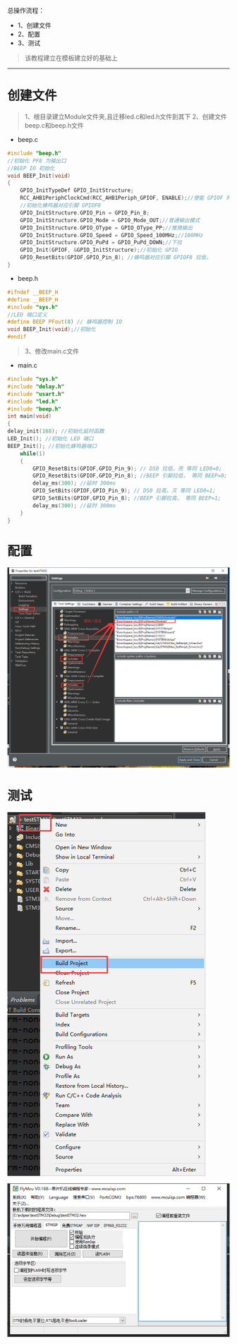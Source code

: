 总操作流程：
- 1、创建文件
- 2、配置
- 3、测试

> 该教程建立在模板建立好的基础上

***

# 创建文件

> 1、根目录建立Module文件夹,且迁移led.c和led.h文件到其下
> 2、创建文件beep.c和beep.h文件

- beep.c

```c
#include "beep.h"
//初始化 PF8 为输出口
//BEEP IO 初始化
void BEEP_Init(void)
{
	GPIO_InitTypeDef GPIO_InitStructure;
	RCC_AHB1PeriphClockCmd(RCC_AHB1Periph_GPIOF, ENABLE);//使能 GPIOF 时钟
	//初始化蜂鸣器对应引脚 GPIOF8
	GPIO_InitStructure.GPIO_Pin = GPIO_Pin_8;
	GPIO_InitStructure.GPIO_Mode = GPIO_Mode_OUT;//普通输出模式
	GPIO_InitStructure.GPIO_OType = GPIO_OType_PP;//推挽输出
	GPIO_InitStructure.GPIO_Speed = GPIO_Speed_100MHz;//100MHz
	GPIO_InitStructure.GPIO_PuPd = GPIO_PuPd_DOWN;//下拉
	GPIO_Init(GPIOF, &GPIO_InitStructure);//初始化 GPIO
	GPIO_ResetBits(GPIOF,GPIO_Pin_8); //蜂鸣器对应引脚 GPIOF8 拉低，
}
```

- beep.h

```c
#ifndef __BEEP_H
#define __BEEP_H
#include "sys.h"
//LED 端口定义
#define BEEP PFout(8) // 蜂鸣器控制 IO
void BEEP_Init(void);//初始化
#endif

```


> 3、修改main.c文件

- main.c

```c
#include "sys.h"
#include "delay.h"
#include "usart.h"
#include "led.h"
#include "beep.h"
int main(void)
{
delay_init(168); //初始化延时函数
LED_Init(); //初始化 LED 端口
BEEP_Init(); //初始化蜂鸣器端口
	while(1)
	{
		GPIO_ResetBits(GPIOF,GPIO_Pin_9); // DS0 拉低，亮 等同 LED0=0;
		GPIO_ResetBits(GPIOF,GPIO_Pin_8); //BEEP 引脚拉低， 等同 BEEP=0;
		delay_ms(300); //延时 300ms
		GPIO_SetBits(GPIOF,GPIO_Pin_9); // DS0 拉高，灭 等同 LED0=1;
		GPIO_SetBits(GPIOF,GPIO_Pin_8); //BEEP 引脚拉高， 等同 BEEP=1;
		delay_ms(300); //延时 300ms
	}
}

```

# 配置

![](image/5-1.png)

# 测试

![](image/4-14.png)

![](image/4-15.png)
